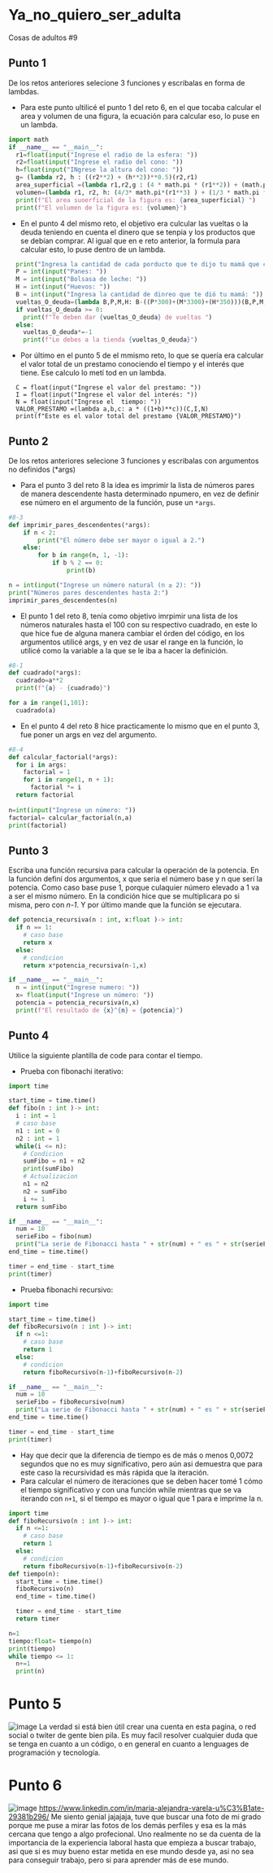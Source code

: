 # Ya_no_quiero_ser_adulta
Cosas de adultos #9
## Punto 1
De los retos anteriores selecione 3 funciones y escribalas en forma de lambdas.
* Para este punto ultilicé el punto 1 del reto 6, en el que tocaba calcular el area y volumen de una figura, la ecuación para calcular eso, lo puse en un lambda.
```python
import math
if __name__ == "__main__":
  r1=float(input("Ingrese el radio de la esfera: "))
  r2=float(input("Ingrese el radio del cono: "))
  h=float(input("INgrese la altura del cono: "))
  g= (lambda r2, h : ((r2**2) + (h**2))**0.5)(r2,r1)
  area_superficial =(lambda r1,r2,g : (4 * math.pi * (r1**2)) + (math.pi * r2 + g))(r1,r2,g)
  volumen=(lambda r1, r2, h: (4/3* math.pi*(r1**3) ) + (1/3 * math.pi * (r2**2)*h))(r1,r2,h)
  print(f"El area suoerficial de la figura es: {area_superficial} ")
  print(f"El volumen de la figura es: {volumen}")
```
* En el punto 4 del mismo reto, el objetivo era culcular las vueltas o la deuda teniendo en cuenta el dinero que se tenpia y los productos que se debían comprar. Al igual que en e reto anterior, la formula para calcular esto, lo puse dentro de un lambda.
```python
  print("Ingresa la cantidad de cada porducto que te dijo tu mamá que compraras: ")
  P = int(input("Panes: "))
  M = int(input("Bolsasa de leche: "))
  H = int(input("Huevos: "))
  B = int(input("Ingresa la cantidad de dinreo que te dió tu mamá: "))
  vueltas_O_deuda=(lambda B,P,M,H: B-((P*300)+(M*3300)+(H*350)))(B,P,M,H)
  if vueltas_O_deuda >= 0:
    print(f"Te deben dar {vueltas_O_deuda} de vueltas ")
  else:
    vueltas_O_deuda*=-1
    print(f"Le debes a la tienda {vueltas_O_deuda}")
```
* Por último en el punto 5 de el mmismo reto, lo que se quería era calcular el valor total de un prestamo conociendo el tiempo y el interés que tiene. Ese calculo lo metí tod en un lambda.
```pyhton
  C = float(input("Ingrese el valor del prestamo: "))
  I = float(input("Ingrese el valor del interés: "))
  N = float(input("Ingrese el  tiempo: "))
  VALOR_PRESTAMO =(lambda a,b,c: a * ((1+b)**c))(C,I,N)
  print(f"Este es el valor total del prestamo {VALOR_PRESTAMO}")
```
## Punto 2
De los retos anteriores selecione 3 funciones y escribalas con argumentos no definidos (*args)
* Para el punto 3 del reto 8 la idea es imprimir la lista de números pares de manera descendente hasta determinado npumero, en vez de definir ese número en el argumento de la función, puse un `*args`.
```python
#8-3
def imprimir_pares_descendentes(*args):
    if n < 2:
        print("El número debe ser mayor o igual a 2.")
    else:
        for b in range(n, 1, -1):
            if b % 2 == 0:
                print(b)

n = int(input("Ingrese un número natural (n ≥ 2): "))
print("Números pares descendentes hasta 2:")
imprimir_pares_descendentes(n)
```
* El punto 1 del reto 8, tenía como objetivo imrpimir una lista de los números naturales hasta el 100 con su respectivo cuadrado, en este lo que hice fue de alguna manera cambiar el órden del código, en los argumentos utilicé args, y en vez de usar el range en la función, lo utilicé como la variable a la que se le iba a hacer la definición.
```python
#8-1
def cuadrado(*args):
  cuadrado=a**2
  print(f"{a} - {cuadrado}")

for a in range(1,101):
  cuadrado(a)
```
* En el punto 4 del reto 8 hice practicamente lo mismo que en el punto 3, fue poner un args en vez del argumento.
```python
#8-4
def calcular_factorial(*args):
  for i in args:
    factorial = 1
    for i in range(1, n + 1):
      factorial *= i
  return factorial
  
n=int(input("Ingrese un número: "))
factorial= calcular_factorial(n,a)
print(factorial)
```
## Punto 3
Escriba una función recursiva para calcular la operación de la potencia.
En la función definí dos argumentos, x que seria el número base y n que serí la potencia. Como caso base puse 1, porque culaquier número elevado a 1 va a ser el mismo número. En la condición hice que se multiplicara po si misma, pero con *n-1*. Y por último mande que la función se ejecutara.
```python
def potencia_recursiva(n : int, x:float )-> int:
  if n == 1:
    # caso base
    return x
  else:
    # condicion
    return x*potencia_recursiva(n-1,x)

if __name__ == "__main__":
  n = int(input("Ingrese numero: "))
  x= float(input("Ingrese un número: "))
  potencia = potencia_recursiva(n,x)
  print(f"El resultado de {x}^{n} = {potencia}")
```
## Punto 4
Utilice la siguiente plantilla de code para contar el tiempo.
- Prueba con fibonachi iterativo:
```python
import time

start_time = time.time()
def fibo(n : int )-> int:
  i : int = 1
  # caso base
  n1 : int = 0
  n2 : int = 1
  while(i <= n):
    # Condicion
    sumFibo = n1 + n2
    print(sumFibo)
    # Actualizacion
    n1 = n2
    n2 = sumFibo
    i += 1
  return sumFibo

if __name__ == "__main__":
  num = 10
  serieFibo = fibo(num)
  print("La serie de Fibonacci hasta " + str(num) + " es " + str(serieFibo))
end_time = time.time()

timer = end_time - start_time
print(timer)
```
- Prueba fibonachi recursivo:
```python
import time

start_time = time.time()
def fiboRecursivo(n : int )-> int:
  if n <=1:
    # caso base
    return 1
  else:
    # condicion
    return fiboRecursivo(n-1)+fiboRecursivo(n-2)  

if __name__ == "__main__":
  num = 10
  serieFibo = fiboRecursivo(num)
  print("La serie de Fibonacci hasta " + str(num) + " es " + str(serieFibo))
end_time = time.time()

timer = end_time - start_time
print(timer)
```
* Hay que decir que la diferencia de tiempo es de más o menos 0,0072 segundos que no es muy significativo, pero aún asi demuestra que para este caso la recursividad es más rápida que la iteración.
* Para calcular el número de iteraciones que se deben hacer tomé  1 cómo el tiempo significativo y con  una función while mientras que se va iterando con `n+1`, si el tiempo es mayor o  igual que 1 para e imprime la n.
```python
import time
def fiboRecursivo(n : int )-> int:
  if n <=1:
    # caso base
    return 1
  else:
    # condicion
    return fiboRecursivo(n-1)+fiboRecursivo(n-2)
def tiempo(n):
  start_time = time.time()
  fiboRecursivo(n)
  end_time = time.time()

  timer = end_time - start_time
  return timer

n=1
tiempo:float= tiempo(n)
print(tiempo)
while tiempo <= 1:
  n+=1
  print(n)
```
# Punto 5
![image](https://github.com/mvarelau/Ya_no_quiero_ser_adulta/assets/141885396/21199e14-e404-4972-98db-1a30476dd4fd)
La verdad si está bien útil crear una cuenta en esta pagina, o red social o twiter de gente bien pila. Es muy facil resolver cualquier duda que se tenga en cuanto a un código, o en general en cuanto a lenguages de programación y tecnología.
# Punto 6 
![image](https://github.com/mvarelau/Ya_no_quiero_ser_adulta/assets/141885396/d40c9059-f642-4ce5-9403-c0a293e0ecc8)
https://www.linkedin.com/in/maria-alejandra-varela-u%C3%B1ate-29381b296/
Me siento genial jajajaja, tuve que buscar una foto de mi grado porque me puse a mirar las fotos de los demás perfiles y esa es la más cercana que tengo a algo profecional. Uno realmente no se da cuenta de la importancia de la experiencia laboral hasta que empieza a buscar trabajo, asi que si es muy bueno estar metida en ese mundo desde ya, asi no sea para conseguir trabajo, pero si para aprender más de ese mundo.


